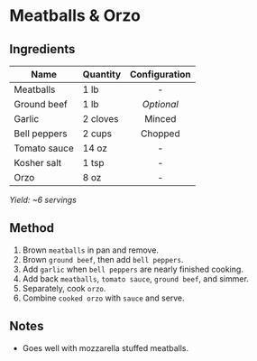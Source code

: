 # Meatballs & Orzo

## Ingredients

| Name         | Quantity | Configuration |
| ------------ | -------- | :-----------: |
| Meatballs    | 1 lb     |       -       |
| Ground beef  | 1 lb     |  _Optional_   |
| Garlic       | 2 cloves |    Minced     |
| Bell peppers | 2 cups   |    Chopped    |
| Tomato sauce | 14 oz    |       -       |
| Kosher salt  | 1 tsp    |       -       |
| Orzo         | 8 oz     |       -       |

_Yield: ~6 servings_

## Method

1. Brown `meatballs` in pan and remove.
1. Brown `ground beef`, then add `bell peppers`.
1. Add `garlic` when `bell peppers` are nearly finished cooking.
1. Add back `meatballs`, `tomato sauce`, `ground beef`, and simmer.
1. Separately, cook `orzo`.
1. Combine `cooked orzo` with `sauce` and serve.

## Notes

- Goes well with mozzarella stuffed meatballs.
